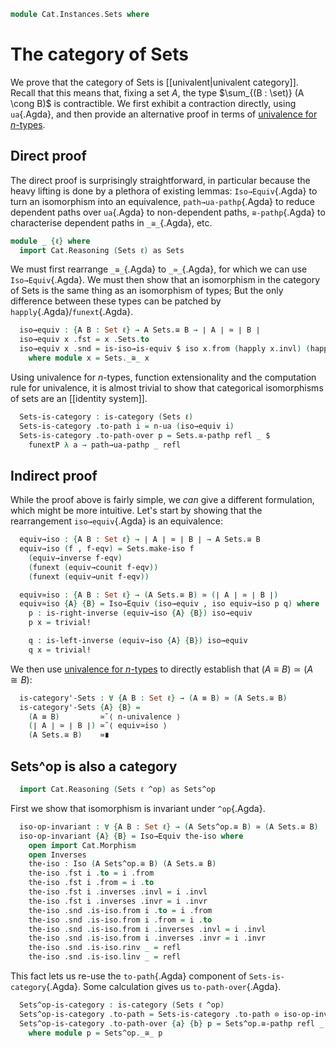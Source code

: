 <!--
```agda
open import 1Lab.Reflection.Marker

open import Cat.Prelude
```
-->

```agda
module Cat.Instances.Sets where
```

# The category of Sets

We prove that the category of Sets is [[univalent|univalent category]].
Recall that this means that, fixing a set $A$, the type $\sum_{(B :
\set)} (A \cong B)$ is contractible. We first exhibit a contraction
directly, using `ua`{.Agda}, and then provide an alternative proof in
terms of [univalence for $n$-types].

[univalence for $n$-types]: 1Lab.HLevel.Universe.html

## Direct proof

The direct proof is surprisingly straightforward, in particular because
the heavy lifting is done by a plethora of existing lemmas:
`Iso→Equiv`{.Agda} to turn an isomorphism into an equivalence,
`path→ua-pathp`{.Agda} to reduce dependent paths over `ua`{.Agda} to
non-dependent paths, `≅-pathp`{.Agda} to characterise dependent paths in
`_≅_`{.Agda}, etc.

```agda
module _ {ℓ} where
  import Cat.Reasoning (Sets ℓ) as Sets
```

We must first rearrange `_≅_`{.Agda} to `_≃_`{.Agda}, for which we can
use `Iso→Equiv`{.Agda}. We must then show that an isomorphism in the
category of Sets is the same thing as an isomorphism of types; But the
only difference between these types can be patched by
`happly`{.Agda}/`funext`{.Agda}.

```agda
  iso→equiv : {A B : Set ℓ} → A Sets.≅ B → ∣ A ∣ ≃ ∣ B ∣
  iso→equiv x .fst = x .Sets.to
  iso→equiv x .snd = is-iso→is-equiv $ iso x.from (happly x.invl) (happly x.invr)
    where module x = Sets._≅_ x
```

<!--
```agda
  is-invertible→is-equiv
    : {A B : Set ℓ} {f : ∣ A ∣ → ∣ B ∣}
    → Sets.is-invertible {A} {B} f
    → is-equiv f
  is-invertible→is-equiv x =
    is-iso→is-equiv $ iso x.inv (happly x.invl) (happly x.invr)
    where module x = Sets.is-invertible x

  is-equiv→is-invertible
    : {A B : Set ℓ} {f : ∣ A ∣ → ∣ B ∣}
    → is-equiv f
    → Sets.is-invertible {A} {B} f
  is-equiv→is-invertible f-eqv =
    Sets.make-invertible
      (equiv→inverse f-eqv)
      (funext (equiv→counit f-eqv))
      (funext (equiv→unit f-eqv))
```
-->

Using univalence for $n$-types, function extensionality and the
computation rule for univalence, it is almost trivial to show that
categorical isomorphisms of sets are an [[identity system]].

```agda
  Sets-is-category : is-category (Sets ℓ)
  Sets-is-category .to-path i = n-ua (iso→equiv i)
  Sets-is-category .to-path-over p = Sets.≅-pathp refl _ $
    funextP λ a → path→ua-pathp _ refl
```

## Indirect proof

While the proof above is fairly simple, we _can_ give a different
formulation, which might be more intuitive. Let's start by showing that
the rearrangement `iso→equiv`{.Agda} is an equivalence:

```agda
  equiv→iso : {A B : Set ℓ} → ∣ A ∣ ≃ ∣ B ∣ → A Sets.≅ B
  equiv→iso (f , f-eqv) = Sets.make-iso f
    (equiv→inverse f-eqv)
    (funext (equiv→counit f-eqv))
    (funext (equiv→unit f-eqv))

  equiv≃iso : {A B : Set ℓ} → (A Sets.≅ B) ≃ (∣ A ∣ ≃ ∣ B ∣)
  equiv≃iso {A} {B} = Iso→Equiv (iso→equiv , iso equiv→iso p q) where
    p : is-right-inverse (equiv→iso {A} {B}) iso→equiv
    p x = trivial!

    q : is-left-inverse (equiv→iso {A} {B}) iso→equiv
    q x = trivial!
```

We then use [univalence for $n$-types] to directly establish that $(A
\equiv B) \simeq (A \cong B)$:

```agda
  is-category'-Sets : ∀ {A B : Set ℓ} → (A ≡ B) ≃ (A Sets.≅ B)
  is-category'-Sets {A} {B} =
    (A ≡ B)         ≃˘⟨ n-univalence ⟩
    (∣ A ∣ ≃ ∣ B ∣) ≃˘⟨ equiv≃iso ⟩
    (A Sets.≅ B)    ≃∎
```

## Sets^op is also a category

```agda
  import Cat.Reasoning (Sets ℓ ^op) as Sets^op
```

First we show that isomorphism is invariant under `^op`{.Agda}.

```agda
  iso-op-invariant : ∀ {A B : Set ℓ} → (A Sets^op.≅ B) ≃ (A Sets.≅ B)
  iso-op-invariant {A} {B} = Iso→Equiv the-iso where
    open import Cat.Morphism
    open Inverses
    the-iso : Iso (A Sets^op.≅ B) (A Sets.≅ B)
    the-iso .fst i .to = i .from
    the-iso .fst i .from = i .to
    the-iso .fst i .inverses .invl = i .invl
    the-iso .fst i .inverses .invr = i .invr
    the-iso .snd .is-iso.from i .to = i .from
    the-iso .snd .is-iso.from i .from = i .to
    the-iso .snd .is-iso.from i .inverses .invl = i .invl
    the-iso .snd .is-iso.from i .inverses .invr = i .invr
    the-iso .snd .is-iso.rinv _ = refl
    the-iso .snd .is-iso.linv _ = refl
```

This fact lets us re-use the `to-path`{.Agda} component of `Sets-is-category`{.Agda}. Some calculation gives us `to-path-over`{.Agda}.

```agda
  Sets^op-is-category : is-category (Sets ℓ ^op)
  Sets^op-is-category .to-path = Sets-is-category .to-path ⊙ iso-op-invariant .fst
  Sets^op-is-category .to-path-over {a} {b} p = Sets^op.≅-pathp refl _ $ ua→ λ a → sym (p.invr $ₚ a)
    where module p = Sets^op._≅_ p
```
